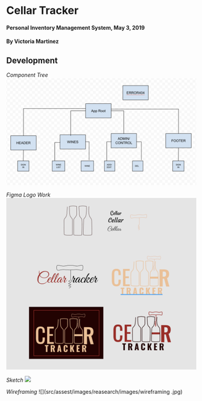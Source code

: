 # Cellar Tracker

#### Personal Inventory Management System, May 3, 2019

#### By Victoria Martinez

## Development

_Component Tree_
![](src/assest/images/Scomponent-tree.png)

_Figma Logo Work_
![](src/assest/logos/logo-figma.png)

_Sketch_
![](src/assest/images/reasearch/images/sketch1.jpg)

_Wireframing_
![](src/assest/images/reasearch/images/wireframing .jpg)
